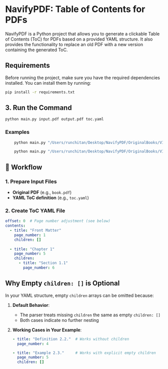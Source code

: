 # NavifyPDF: Table of Contents for PDFs

NavifyPDF is a Python project that allows you to generate a clickable Table of Contents (ToC) for PDFs based on a provided YAML structure. It also provides the functionality to replace an old PDF with a new version containing the generated ToC.

## Requirements

Before running the project, make sure you have the required dependencies installed. You can install them by running:

```bash
pip install -r requirements.txt
```

## 3. Run the Command

```bash
python main.py input.pdf output.pdf toc.yaml
```

### Examples 

```bash
    python main.py "/Users/runchitan/Desktop/NavifyPDF/OriginalBooks/VICTORIA_HOSKINS_NotesGIT.pdf" "/Users/runchitan/Desktop/NavifyPDF/OriginalBooks/VICTORIA_HOSKINS_NotesGIT_newtest1.pdf" "/Users/runchitan/Desktop/NavifyPDF/Bookmarks/example_bookmarks.yaml"
```

```bash
    python main.py "/Users/runchitan/Desktop/NavifyPDF/OriginalBooks/VICTORIA_HOSKINS_NotesGIT.pdf" "/Users/runchitan/Desktop/NavifyPDF/OriginalBooks/VICTORIA_HOSKINS_NotesGIT_newtest1.pdf" "/Users/runchitan/Desktop/NavifyPDF/Bookmarks/VICTORIA_HOSKINS_NotesGIT.yaml"
```

## 🚀 Workflow

### 1. Prepare Input Files
- **Original PDF** (e.g., `book.pdf`)
- **YAML ToC definition** (e.g., `toc.yaml`)

### 2. Create ToC YAML File
```yaml
offset: 0  # Page number adjustment (see below)
contents:
  - title: "Front Matter"
    page_number: 1
    children: []
  
  - title: "Chapter 1"
    page_number: 5
    children:
      - title: "Section 1.1"
        page_number: 6
```

## Why Empty `children: []` is Optional

In your YAML structure, empty `children` arrays can be omitted because:

1. **Default Behavior**: 
   - The parser treats missing `children` the same as empty `children: []`
   - Both cases indicate no further nesting

2. **Working Cases in Your Example**:
   ```yaml
   - title: "Definition 2.2."  # Works without children
     page_number: 4
   
   - title: "Example 2.3."     # Works with explicit empty children
     page_number: 5
     children: []